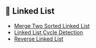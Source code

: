 ## 🔗 Linked List

- [Merge Two Sorted Linked List](https://github.com/Swati-Kumari-Das/DSA_in_Java/blob/main/LinkedList/MergeTwoSortedLinkedList.java)
- [Linked List Cycle Detection](https://github.com/Swati-Kumari-Das/DSA_in_Java/blob/main/LinkedList/LinkedListCycleDetection.java)
- [Reverse Linked List](https://github.com/Swati-Kumari-Das/DSA_in_Java/blob/main/LinkedList/ReverseLinkedList.java)

